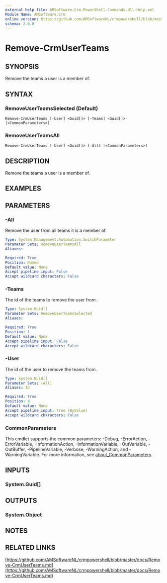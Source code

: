 ```yaml
---
external help file: AMSoftware.Crm.PowerShell.Commands.dll-Help.xml
Module Name: AMSoftware.Crm
online version: https://github.com/AMSoftwareNL/crmpowershell/blob/master/docs/Remove-CrmUserTeams.md
schema: 2.0.0
---
```


# Remove-CrmUserTeams

## SYNOPSIS
Remove the teams a user is a member of.

## SYNTAX

### RemoveUserTeamsSelected (Default)
```
Remove-CrmUserTeams [-User] <Guid[]> [-Teams] <Guid[]> [<CommonParameters>]
```

### RemoveUserTeamsAll
```
Remove-CrmUserTeams [-User] <Guid[]> [-All] [<CommonParameters>]
```

## DESCRIPTION
Remove the teams a user is a member of.

## EXAMPLES

## PARAMETERS

### -All
Remove the user from all teams it is a member of.

```yaml
Type: System.Management.Automation.SwitchParameter
Parameter Sets: RemoveUserTeamsAll
Aliases:

Required: True
Position: Named
Default value: None
Accept pipeline input: False
Accept wildcard characters: False
```

### -Teams
The id of the teams to remove the user from.

```yaml
Type: System.Guid[]
Parameter Sets: RemoveUserTeamsSelected
Aliases:

Required: True
Position: 1
Default value: None
Accept pipeline input: False
Accept wildcard characters: False
```

### -User
The id of the user to remove the teams from.

```yaml
Type: System.Guid[]
Parameter Sets: (All)
Aliases: Id

Required: True
Position: 0
Default value: None
Accept pipeline input: True (ByValue)
Accept wildcard characters: False
```

### CommonParameters
This cmdlet supports the common parameters: -Debug, -ErrorAction, -ErrorVariable, -InformationAction, -InformationVariable, -OutVariable, -OutBuffer, -PipelineVariable, -Verbose, -WarningAction, and -WarningVariable. For more information, see [about_CommonParameters](http://go.microsoft.com/fwlink/?LinkID=113216).

## INPUTS

### System.Guid[]

## OUTPUTS

### System.Object
## NOTES

## RELATED LINKS

[https://github.com/AMSoftwareNL/crmpowershell/blob/master/docs/Remove-CrmUserTeams.md](https://github.com/AMSoftwareNL/crmpowershell/blob/master/docs/Remove-CrmUserTeams.md)

